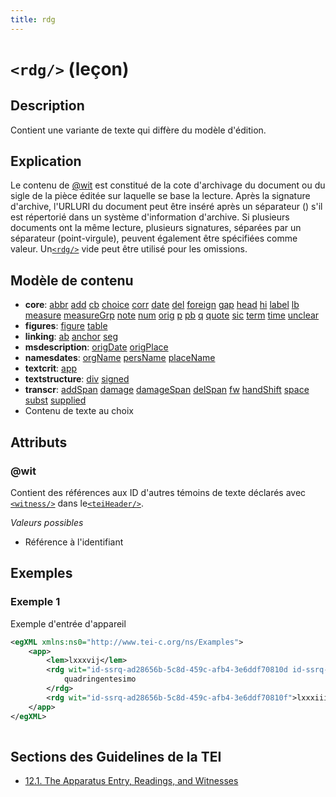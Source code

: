 ```yaml
---
title: rdg
---
```




# `<rdg/>` (leçon)

## Description

Contient une variante de texte qui diffère du modèle d'édition.

## Explication

Le contenu de [@wit](#wit)  est constitué de la cote d'archivage du document ou du sigle de la pièce éditée sur laquelle se base la lecture. Après la signature d'archive, l'URLURI du document peut être inséré après un séparateur () s'il est répertorié dans un système d'information d'archive. Si plusieurs documents ont la même lecture, plusieurs signatures, séparées par un séparateur (point-virgule), peuvent également être spécifiées comme valeur. Un[`<rdg/>`](rdg.md)  vide peut être utilisé pour les omissions.

## Modèle de contenu

- **core**: [abbr](abbr.md) [add](add.md) [cb](cb.md) [choice](choice.md) [corr](corr.md) [date](date.md) [del](del.md) [foreign](foreign.md) [gap](gap.md) [head](head.md) [hi](hi.md) [label](label.md) [lb](lb.md) [measure](measure.md) [measureGrp](measureGrp.md) [note](note.md) [num](num.md) [orig](orig.md) [p](p.md) [pb](pb.md) [q](q.md) [quote](quote.md) [sic](sic.md) [term](term.md) [time](time.md) [unclear](unclear.md)
- **figures**: [figure](figure.md) [table](table.md)
- **linking**: [ab](ab.md) [anchor](anchor.md) [seg](seg.md)
- **msdescription**: [origDate](origDate.md) [origPlace](origPlace.md)
- **namesdates**: [orgName](orgName.md) [persName](persName.md) [placeName](placeName.md)
- **textcrit**: [app](app.md)
- **textstructure**: [div](div.md) [signed](signed.md)
- **transcr**: [addSpan](addSpan.md) [damage](damage.md) [damageSpan](damageSpan.md) [delSpan](delSpan.md) [fw](fw.md) [handShift](handShift.md) [space](space.md) [subst](subst.md) [supplied](supplied.md)
- Contenu de texte au choix

## Attributs

### @wit

Contient des références aux ID d'autres témoins de texte déclarés avec [`<witness/>`](witness.md)  dans le[`<teiHeader/>`](teiHeader.md).

*Valeurs possibles*

- Référence à l'identifiant

## Exemples

### Exemple 1

Exemple d'entrée d'appareil

```xml
<egXML xmlns:ns0="http://www.tei-c.org/ns/Examples">
    <app>
        <lem>lxxxvij</lem>
        <rdg wit="id-ssrq-ad28656b-5c8d-459c-afb4-3e6ddf70810d id-ssrq-ad28656b-5c8d-459c-afb4-3e6ddf70810e">
            quadringentesimo
        </rdg>
        <rdg wit="id-ssrq-ad28656b-5c8d-459c-afb4-3e6ddf70810f">lxxxiiij</rdg>
    </app>
</egXML>
               
```

## Sections des Guidelines de la TEI

- [12.1. The Apparatus Entry, Readings, and Witnesses](https://www.tei-c.org/release/doc/tei-p5-doc/en/html/TC.html#TCAPLL)